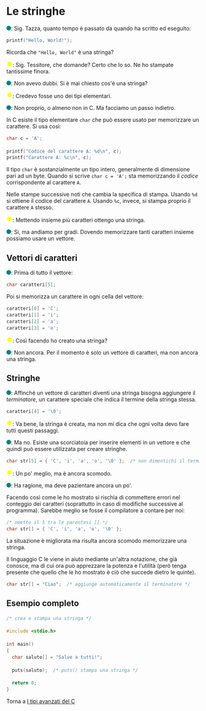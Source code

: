 # Le stringhe

![](../../images/people/tess.png): Sig. Tazza, quanto tempo è passato da quando
ha scritto ed eseguito:

```c
printf("Hello, World!");
```

Ricorda che `"Hello, World"` è una stringa?

![](../../images/people/tazza.png): Sig. Tessitore, che domande? Certo
che lo so. Ne ho stampate tantissime finora.

![](../../images/people/tess.png): Non avevo dubbi. Si è mai chiesto cos'è
una stringa?

![](../../images/people/tazza.png): Credevo fosse uno dei tipi elementari.

![](../../images/people/tess.png): Non proprio, o almeno non in C. Ma facciamo
un passo indietro.

In C esiste il tipo elementare `char` che può essere usato per memorizzare un carattere.
Si usa così:

```c
char c = 'A';

printf("Codice del carattere A: %d\n", c);
printf("Carattere A: %c\n", c);
```

Il tipo `char` è sostanzialmente un tipo intero, generalmente di dimensione
pari ad un byte. Quando si scrive `char c = 'A';` sta memorizzando il *codice*
corrispondente al carattere `A`.

Nelle stampe successive noti che cambia la specifica di stampa. Usando `%d`
si ottiene il codice del carattere `A`. Usando `%c`, invece, si stampa proprio
il carattere `A` stesso.

![](../../images/people/tazza.png): Mettendo insieme più caratteri ottengo una stringa.

![](../../images/people/tess.png): Si, ma andiamo per gradi. Dovendo memorizzare
tanti caratteri insieme possiamo usare un vettore.

## Vettori di caratteri

![](../../images/people/tess.png): Prima di tutto il vettore:

```c
char caratteri[5];
```

Poi si memorizza un carattere in ogni cella del vettore:

```c
caratteri[0] = 'C';
caratteri[1] = 'i';
caratteri[2] = 'a';
caratteri[3] = 'o';
```

![](../../images/people/tazza.png): Così facendo ho creato una stringa?

![](../../images/people/tess.png): Non ancora. Per il momento è solo
un vettore di caratteri, ma non ancora una stringa.

## Stringhe

![](../../images/people/tess.png): Affinché un vettore di caratteri diventi
una stringa bisogna aggiungere il *terminatore*, un carattere speciale
che indica il termine della stringa stessa.

```c
caratteri[4] = '\0';
```

![](../../images/people/tazza.png): Va bene, la stringa è creata, ma non mi
dica che ogni volta devo fare tutti questi passaggi.

![](../../images/people/tess.png): Ma no. Esiste una scorciatoia per inserire
elementi in un vettore e che quindi può essere utilizzata per creare stringhe.

```c
char str[5] = { 'C', 'i', 'a', 'o', '\0' };  /* non dimentichi il terminatore */
```

![](../../images/people/tazza.png): Un po' meglio, ma è ancora scomodo.

![](../../images/people/tess.png): Ha ragione, ma deve pazientare ancora un po'.

Facendo così come le ho mostrato si rischia di commettere
errori nel conteggio dei caratteri (soprattutto in
caso di modifiche successive al programma).
Sarebbe meglio se fosse il compilatore a contare per noi:

```c
/* ometto il 5 tra le parentesi [] */
char str[] = { 'C', 'i', 'a', 'o', '\0' };
```

La situazione è migliorata ma risulta ancora scomodo memorizzare una stringa.

Il linguaggio C le viene in aiuto mediante un'altra notazione,
che già conosce, ma di cui ora può apprezzare la potenza e l'utilità
(però tenga presente che quello che le ho mostrato è ciò che succede dietro le quinte).

```c
char str[] = "Ciao";  /* aggiunge automaticamente il terminatore */
```

## Esempio completo

```c
/* crea e stampa una stringa */

#include <stdio.h>

int main()
{
  char saluto[] = "Salve a tutti!";

  puts(saluto);  /* puts() stampa una stringa */

  return 0;
}
```

Torna a [I tipi avanzati del C](../summary.md)
